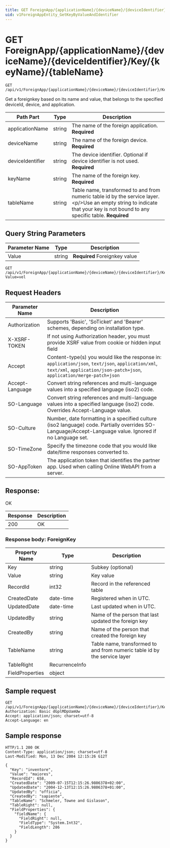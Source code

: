 ```yaml
---
title: GET ForeignApp/{applicationName}/{deviceName}/{deviceIdentifier}/Key/{keyName}/{tableName}
uid: v1ForeignAppEntity_GetKeyByValueAndIdentifier
---
```


# GET ForeignApp/{applicationName}/{deviceName}/{deviceIdentifier}/Key/{keyName}/{tableName}

```http
GET /api/v1/ForeignApp/{applicationName}/{deviceName}/{deviceIdentifier}/Key/{keyName}/{tableName}
```

Get a foreignkey based on its name and value, that belongs to the specified deviceId, device, and application.






| Path Part | Type | Description |
|-----------|------|-------------|
| applicationName | string | The name of the foreign application. **Required** |
| deviceName | string | The name of the foreign device. **Required** |
| deviceIdentifier | string | The device identifier. Optional if device identifier is not used. **Required** |
| keyName | string | The name of the foreign key. **Required** |
| tableName | string | Table name, transformed to and from numeric table id by the service layer.&lt;p/&gt;Use an empty string to indicate that your key is not bound to any specific table. **Required** |


## Query String Parameters

| Parameter Name | Type |  Description |
|----------------|------|--------------|
| Value | string | **Required** Foreignkey value |

```http
GET /api/v1/ForeignApp/{applicationName}/{deviceName}/{deviceIdentifier}/Key/{keyName}/{tableName}?Value=vel
```


## Request Headers

| Parameter Name | Description |
|----------------|-------------|
| Authorization  | Supports 'Basic', 'SoTicket' and 'Bearer' schemes, depending on installation type. |
| X-XSRF-TOKEN   | If not using Authorization header, you must provide XSRF value from cookie or hidden input field |
| Accept         | Content-type(s) you would like the response in: `application/json`, `text/json`, `application/xml`, `text/xml`, `application/json-patch+json`, `application/merge-patch+json` |
| Accept-Language | Convert string references and multi-language values into a specified language (iso2) code. |
| SO-Language | Convert string references and multi-language values into a specified language (iso2) code. Overrides Accept-Language value. |
| SO-Culture | Number, date formatting in a specified culture (iso2 language) code. Partially overrides SO-Language/Accept-Language value. Ignored if no Language set. |
| SO-TimeZone | Specify the timezone code that you would like date/time responses converted to. |
| SO-AppToken | The application token that identifies the partner app. Used when calling Online WebAPI from a server. |


## Response:

OK

| Response | Description |
|----------------|-------------|
| 200 | OK |

### Response body: ForeignKey

| Property Name | Type |  Description |
|----------------|------|--------------|
| Key | string | Subkey (optional) |
| Value | string | Key value |
| RecordId | int32 | Record in the referenced table |
| CreatedDate | date-time | Registered when  in UTC. |
| UpdatedDate | date-time | Last updated when  in UTC. |
| UpdatedBy | string | Name of the person that last updated the foreign key |
| CreatedBy | string | Name of the person that created the foreign key |
| TableName | string | Table name, transformed to and from numeric table id by the service layer |
| TableRight | RecurrenceInfo |  |
| FieldProperties | object |  |

## Sample request

```http!
GET /api/v1/ForeignApp/{applicationName}/{deviceName}/{deviceIdentifier}/Key/{keyName}/{tableName}
Authorization: Basic dGplMDpUamUw
Accept: application/json; charset=utf-8
Accept-Language: en
```

## Sample response

```http_
HTTP/1.1 200 OK
Content-Type: application/json; charset=utf-8
Last-Modified: Mon, 13 Dec 2004 12:15:26 G12T

{
  "Key": "inventore",
  "Value": "maiores",
  "RecordId": 658,
  "CreatedDate": "2009-07-15T12:15:26.9806378+02:00",
  "UpdatedDate": "2004-12-13T12:15:26.9806378+01:00",
  "UpdatedBy": "officia",
  "CreatedBy": "sapiente",
  "TableName": "Schmeler, Towne and Gislason",
  "TableRight": null,
  "FieldProperties": {
    "fieldName": {
      "FieldRight": null,
      "FieldType": "System.Int32",
      "FieldLength": 286
    }
  }
}
```